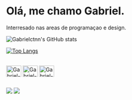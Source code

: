 # Olá, me chamo Gabriel.
Interresado nas areas de programaçao e design.

![Gabrielctnn's GitHub stats](https://github-readme-stats.vercel.app/api?username=gabrielctnn&show_icons=true&theme=midnight-purple)

[![Top Langs](https://github-readme-stats.vercel.app/api/top-langs/?username=gabrielctnn&layout=compact&theme=midnight-purple)](https://github.com/mask3ddd/github-readme-stats)

<div style="display: inline_block"> <br>
  <img align="center" alt="Gabriel-HTML" height="30" width="40" src="https://cdn.jsdelivr.net/gh/devicons/devicon/icons/html5/html5-original.svg" />
  <img align="center" alt="Gabriel-CSS" height="30" width="40" src="https://cdn.jsdelivr.net/gh/devicons/devicon/icons/css3/css3-original.svg" />
  <img align="center" alt="Gabriel-JS" height="30" width="40"  src="https://cdn.jsdelivr.net/gh/devicons/devicon/icons/javascript/javascript-original.svg" />

  ##

<div>
  <a href="https://twitter.com/_gabrielct" target="_blank"><img src="https://img.shields.io/badge/Twitter-1DA1F2?style=for-the-badge&logo=twitter&logoColor=white" target="_blank"></a>
  <a href="https://www.instagram.com/_gabrielctn" target="_blank"><img src="https://img.shields.io/badge/Instagram-E4405F?style=for-the-badge&logo=instagram&logoColor=white" target="_blank"></a>
  </div>
 
